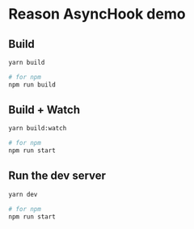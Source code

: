 # Reason AsyncHook demo

## Build

```bash
yarn build

# for npm
npm run build
```

## Build + Watch

```bash
yarn build:watch

# for npm
npm run start
```

## Run the dev server

```bash
yarn dev

# for npm
npm run start
```
